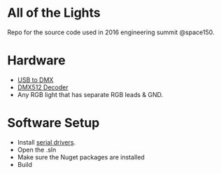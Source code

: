 # All of the Lights
Repo for the source code used in 2016 engineering summit @space150.

# Hardware
- [USB to DMX](http://dmxking.com/usbdmx/ultradmxmicro)
- [DMX512 Decoder](http://www.ebay.com/itm/like/321967135131)
- Any RGB light that has separate RGB leads & GND.

# Software Setup
- Install [serial drivers](http://www.ftdichip.com/Drivers/VCP.htm).
- Open the .sln
- Make sure the Nuget packages are installed
- Build